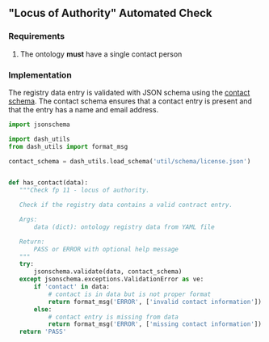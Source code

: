 ## "Locus of Authority" Automated Check

### Requirements
1. The ontology **must** have a single contact person

### Implementation
The registry data entry is validated with JSON schema using the [contact schema](https://raw.githubusercontent.com/OBOFoundry/OBOFoundry.github.io/master/util/schema/contact.json). The contact schema ensures that a contact entry is present and that the entry has a name and email address.

```python
import jsonschema

import dash_utils
from dash_utils import format_msg

contact_schema = dash_utils.load_schema('util/schema/license.json')


def has_contact(data):
   """Check fp 11 - locus of authority.

   Check if the registry data contains a valid contract entry.

   Args:
       data (dict): ontology registry data from YAML file

   Return:
       PASS or ERROR with optional help message
   """
   try:
       jsonschema.validate(data, contact_schema)
   except jsonschema.exceptions.ValidationError as ve:
       if 'contact' in data:
           # contact is in data but is not proper format
           return format_msg('ERROR', ['invalid contact information'])
       else:
           # contact entry is missing from data
           return format_msg('ERROR', ['missing contact information'])
   return 'PASS'
```
